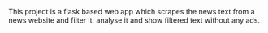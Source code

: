 This project is a flask based web app which scrapes the news text from a news website and filter it, analyse it and show filtered text without any ads. 
